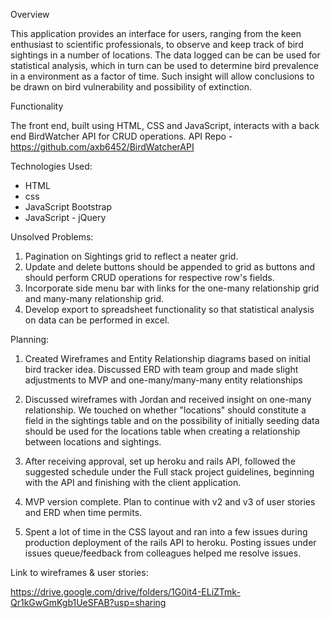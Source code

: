 Overview

This application provides an interface for users, ranging from the keen enthusiast to scientific professionals, to observe and keep track of bird sightings in a number of locations. The data logged can be can be used for statistical analysis, which in turn can be used to determine bird prevalence in a environment as a factor of time. Such insight will allow conclusions to be drawn on bird vulnerability and possibility of extinction.

Functionality

The front end, built using HTML, CSS and JavaScript, interacts with a back end BirdWatcher API for CRUD operations. API Repo - https://github.com/axb6452/BirdWatcherAPI

Technologies Used:

- HTML
- css
- JavaScript Bootstrap
- JavaScript - jQuery

Unsolved Problems:

1) Pagination on Sightings grid to reflect a neater grid.
2) Update and delete buttons should be appended to grid as buttons and should perform CRUD operations for respective row's fields.
3) Incorporate side menu bar with links for the one-many relationship grid and many-many relationship grid.
4) Develop export to spreadsheet functionality so that statistical analysis on data can be performed in excel.

Planning:

1) Created Wireframes and Entity Relationship diagrams based on initial bird tracker idea. Discussed ERD with team group and made slight adjustments to MVP and one-many/many-many entity relationships

2) Discussed wireframes with Jordan and received insight on one-many relationship. We touched on whether "locations" should constitute a field in the sightings table and on the possibility of initially seeding data should be used for the locations table when creating a relationship between locations and sightings.

3) After receiving approval, set up heroku and rails API, followed the suggested schedule under the Full stack project guidelines, beginning with the API and finishing with the client application.

4) MVP version complete. Plan to continue with v2 and v3 of user stories and ERD when time permits.

5) Spent a lot of time in the CSS layout and ran into a few issues during production deployment of the rails API to heroku. Posting issues under issues queue/feedback from colleagues helped me resolve issues.

Link to wireframes & user stories:

https://drive.google.com/drive/folders/1G0it4-ELiZTmk-Qr1kGwGmKgb1UeSFAB?usp=sharing
